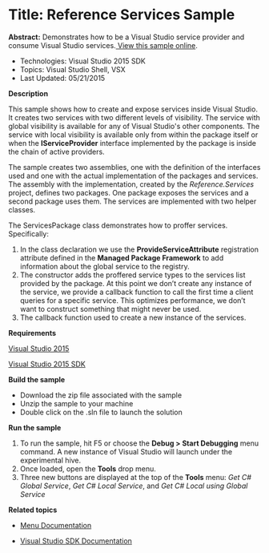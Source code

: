 ﻿

# Title: Reference Services Sample
**Abstract:** Demonstrates how to be a Visual Studio service provider and
consume Visual Studio services.[ View this sample online](https://github.com/Microsoft/VSSDK-Extensibility-Samples).

* Technologies: Visual Studio 2015 SDK
* Topics: Visual Studio Shell, VSX
* Last Updated: 05/21/2015

**Description**

This sample shows how to create and expose services inside Visual Studio. It
creates two services with two different levels of visibility. The service with
global visibility is available for any of Visual Studio's other components.
The service with local visibility is available only from within the package
itself or when the **IServiceProvider** interface implemented by the package
is inside the chain of active providers.

The sample creates two assemblies, one with the definition of the interfaces
used and one with the actual implementation of the packages and services. The
assembly with the implementation, created by the _Reference.Services_ project,
defines two packages. One package exposes the services and a second package
uses them. The services are implemented with two helper classes.

The ServicesPackage class demonstrates how to proffer services. Specifically:

  1. In the class declaration we use the **ProvideServiceAttribute** registration attribute defined in the **Managed Package Framework** to add information about the global service to the registry. 
  2. The constructor adds the proffered service types to the services list provided by the package. At this point we don’t create any instance of the service, we provide a callback function to call the first time a client queries for a specific service. This optimizes performance, we don’t want to construct something that might never be used. 
  3. The callback function used to create a new instance of the services. 



**Requirements**

[ Visual Studio 2015 ](http://www.microsoft.com/visualstudio/en-us/try/default.mspx#download)

[ Visual Studio 2015 SDK ](https://www.visualstudio.com/en-us/downloads/visual-studio-2015-downloads-vs.aspx)



**Build the sample**

  * Download the zip file associated with the sample 
  * Unzip the sample to your machine 
  * Double click on the .sln file to launch the solution 



**Run the sample**

  1. To run the sample, hit F5 or choose the **Debug &gt; Start Debugging** menu command. A new instance of Visual Studio will launch under the experimental hive. 
  2. Once loaded, open the **Tools** drop menu.
  3. Three new buttons are displayed at the top of the **Tools** menu: _Get C# Global Service_, _Get C# Local Service_, and _Get C# Local using Global Service_



**Related topics**

* [ Menu Documentation ](https://msdn.microsoft.com/en-us/library/bb165937(v=vs.140).aspx)

* [ Visual Studio SDK Documentation ](https://msdn.microsoft.com/en-us/library/bb166441(v=vs.140).aspx)



